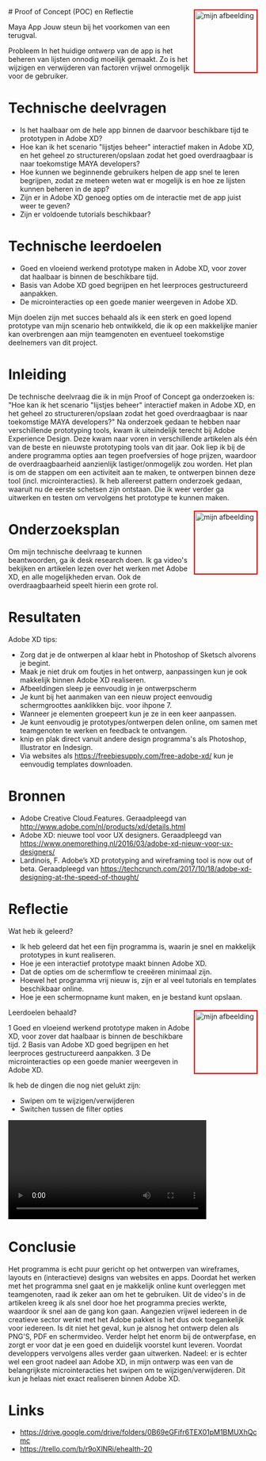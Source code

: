 <img src="https://trello-attachments.s3.amazonaws.com/59b92145023bb48aed9a3ebb/59d4fd5ad2d4baec7f4baf04/b6cc39e542c1980d300f87f66548ee84/Adobe-XD.png" alt="mijn afbeelding" title="Adobe XD" style="width: 125px; height: auto; max-width: 25%; float: right; margin: 4px 0 4px 4px; border: 2px solid red;">
# Proof of Concept (POC) en Reflectie

Maya App
Jouw steun bij het voorkomen van een terugval.

Probleem
In het huidige ontwerp van de app is het beheren van lijsten onnodig moeilijk gemaakt. Zo is het wijzigen en verwijderen van factoren vrijwel onmogelijk voor de gebruiker. 


# Technische deelvragen

- Is het haalbaar om de hele app binnen de daarvoor beschikbare tijd te prototypen in Adobe XD?
- Hoe kan ik het scenario "lijstjes beheer" interactief maken in Adobe XD, en het geheel zo structureren/opslaan zodat het goed overdraagbaar is naar toekomstige MAYA developers?
- Hoe kunnen we beginnende gebruikers helpen de app snel te leren begrijpen, zodat ze meteen weten wat er mogelijk is en hoe ze lijsten kunnen beheren in de app?
- Zijn er in Adobe XD genoeg opties om de interactie met de app juist weer te geven?
- Zijn er voldoende tutorials beschikbaar?

# Technische leerdoelen
- Goed en vloeiend werkend prototype maken in Adobe XD, voor zover dat haalbaar is binnen de beschikbare tijd.
- Basis van Adobe XD goed begrijpen en het leerproces gestructureerd aanpakken.
- De microinteracties op een goede manier weergeven in Adobe XD.

Mijn doelen zijn met succes behaald als ik een sterk en goed lopend prototype van mijn scenario heb ontwikkeld, die ik op een makkelijke manier kan overbrengen aan mijn teamgenoten en eventueel toekomstige deelnemers van dit project.

# Inleiding

De technische deelvraag die ik in mijn Proof of Concept ga onderzoeken is: "Hoe kan ik het scenario "lijstjes beheer" interactief maken in Adobe XD, en het geheel zo structureren/opslaan zodat het goed overdraagbaar is naar toekomstige MAYA developers?"
Na onderzoek gedaan te hebben naar verschillende prototyping tools, kwam ik uiteindelijk terecht bij Adobe Experience Design. Deze kwam naar voren in verschillende artikelen als één van de beste en nieuwste prototyping tools van dit jaar. Ook liep ik bij de andere programma opties aan tegen proefversies of hoge prijzen, waardoor de overdraagbaarheid aanzienlijk lastiger/onmogelijk zou worden.
Het plan is om de stappen om een activiteit aan te maken, te ontwerpen binnen deze tool (incl. microinteracties).
Ik heb allereerst pattern onderzoek gedaan, waaruit nu de eerste schetsen zijn ontstaan. Die ik weer verder ga uitwerken en testen om vervolgens het prototype te kunnen maken.

<img src="https://trello-attachments.s3.amazonaws.com/59b92145023bb48aed9a3ebb/59d4fd5ad2d4baec7f4baf04/94582e2bfa69b16c33913b5cc86486dc/Schermafbeelding_2017-11-12_om_14.07.32.png" alt="mijn afbeelding" title="Concept schets" style="width: 125px; height: auto; max-width: 25%; float: right; margin: 4px 0 4px 4px; border: 2px solid red;">


# Onderzoeksplan

Om mijn technische deelvraag te kunnen beantwoorden, ga ik desk research doen. Ik ga video's bekijken en artikelen lezen over het werken met Adobe XD, en alle mogelijkheden ervan. Ook de overdraagbaarheid speelt hierin een grote rol.

# Resultaten

Adobe XD tips:

- Zorg dat je de ontwerpen al klaar hebt in Photoshop of Sketsch alvorens je begint.
- Maak je niet druk om foutjes in het ontwerp, aanpassingen kun je ook makkelijk binnen Adobe XD realiseren.
- Afbeeldingen sleep je eenvoudig in je ontwerpscherm
- Je kunt bij het aanmaken van een nieuw project eenvoudig schermgroottes aanklikken bijc. voor ihpone 7.
- Wanneer je elementen groepeert kun je ze in een keer aanpassen.
- Je kunt eenvoudig je prototypes/ontwerpen delen online, om samen met teamgenoten te werken en feedback te ontvangen.
- knip en plak direct vanuit andere design programma's als Photoshop, Illustrator en Indesign.
- Via websites als https://freebiesupply.com/free-adobe-xd/ kun je eenvoudig templates downloaden.

# Bronnen

- Adobe Creative Cloud.Features. Geraadpleegd van http://www.adobe.com/nl/products/xd/details.html
- Adobe XD: nieuwe tool voor UX designers. Geraadpleegd van https://www.onemorething.nl/2016/03/adobe-xd-nieuw-voor-ux-designers/
- Lardinois, F. Adobe’s XD prototyping and wireframing tool is now out of beta. Geraadpleegd van https://techcrunch.com/2017/10/18/adobe-xd-designing-at-the-speed-of-thought/

# Reflectie

Wat heb ik geleerd?

- Ik heb geleerd dat het een fijn programma is, waarin je snel en makkelijk prototypes in kunt realiseren.
- Hoe je een interactief prototype maakt binnen Adobe XD.
- Dat de opties om de schermflow te creeëren minimaal zijn.
- Hoewel het programma vrij nieuw is, zijn er al veel tutorials en templates beschikbaar online.
- Hoe je een schermopname kunt maken, en je bestand kunt opslaan.

<img src="https://trello-attachments.s3.amazonaws.com/59b92145023bb48aed9a3ebb/59d4fd5ad2d4baec7f4baf04/5082f97dd85a20a4ed367fa35825c57d/Schermafbeelding_2017-11-07_om_16.12.40.png" alt="mijn afbeelding" title="Adobe XD Ontwerp" style="width: 125px; height: auto; max-width: 25%; float: right; margin: 4px 0 4px 4px; border: 2px solid red;">

Leerdoelen behaald?

1 Goed en vloeiend werkend prototype maken in Adobe XD, voor zover dat haalbaar is binnen de beschikbare tijd.
2 Basis van Adobe XD goed begrijpen en het leerproces gestructureerd aanpakken.
3 De microinteracties op een goede manier weergeven in Adobe XD.

Ik heb de dingen die nog niet gelukt zijn:
- Swipen om te wijzigen/verwijderen
- Switchen tussen de filter opties

<video width="400" controls>
  <source src="https://trello-attachments.s3.amazonaws.com/59b92145023bb48aed9a3ebb/5a085bcd80120b7df216bde0/f57cd16111319e25bbe1260b2764b799/PrototypeFilm.Maken.mp4" type="video/mp4">
</video>


# Conclusie

Het programma is echt puur gericht op het ontwerpen van wireframes, layouts en (interactieve) designs van websites en apps. Doordat het werken met het programma snel gaat en je makkelijk online kunt overleggen met teamgenoten, raad ik zeker aan om het te gebruiken. Uit de video's in de artikelen kreeg ik als snel door hoe het programma precies werkte, waardoor ik snel aan de gang kon gaan. Aangezien vrijwel iedereen in de creatieve sector werkt met het Adobe pakket is het dus ook toegankelijk voor iedereen. Is dit niet het geval, kun je alsnog het ontwerp delen als PNG'S, PDF en schermvideo. Verder helpt het enorm bij de ontwerpfase, en zorgt er voor dat je een goed en duidelijk voorstel kunt leveren. Voordat developpers vervolgens alles verder gaan uitwerken.
Nadeel: er is echter wel een groot nadeel aan Adobe XD, in mijn ontwerp was een van de belangrijkste microinteracties het swipen om te wijzigen/verwijderen. Dit kun je helaas niet exact realiseren binnen Adobe XD.

# Links

- https://drive.google.com/drive/folders/0B69eGFifr6TEX01pM1BMUXhQcmc
- https://trello.com/b/r9oXlNRi/ehealth-20
